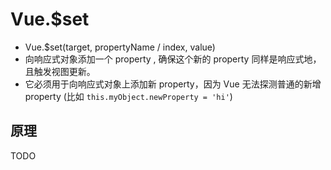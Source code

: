 # Vue.$set
- Vue.$set(target, propertyName / index, value)
- 向响应式对象添加一个 property , 确保这个新的 property 同样是响应式地，且触发视图更新。
- 它必须用于向响应式对象上添加新 property，因为 Vue 无法探测普通的新增 property (比如 `this.myObject.newProperty = 'hi'`)

## 原理
TODO
